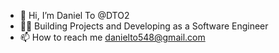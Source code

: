 - 👋 Hi, I’m Daniel To @DTO2 
- 👨‍💻 Building Projects and Developing as a Software Engineer
- 📫 How to reach me danielto548@gmail.com
